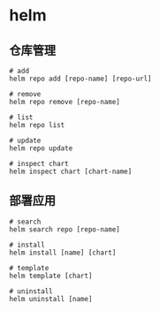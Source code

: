 # helm



## 仓库管理

```shell
# add
helm repo add [repo-name] [repo-url]

# remove
helm repo remove [repo-name]

# list
helm repo list

# update
helm repo update

# inspect chart
helm inspect chart [chart-name]
```



## 部署应用

```shell
# search
helm search repo [repo-name]

# install
helm install [name] [chart]

# template
helm template [chart]

# uninstall
helm uninstall [name]
```

